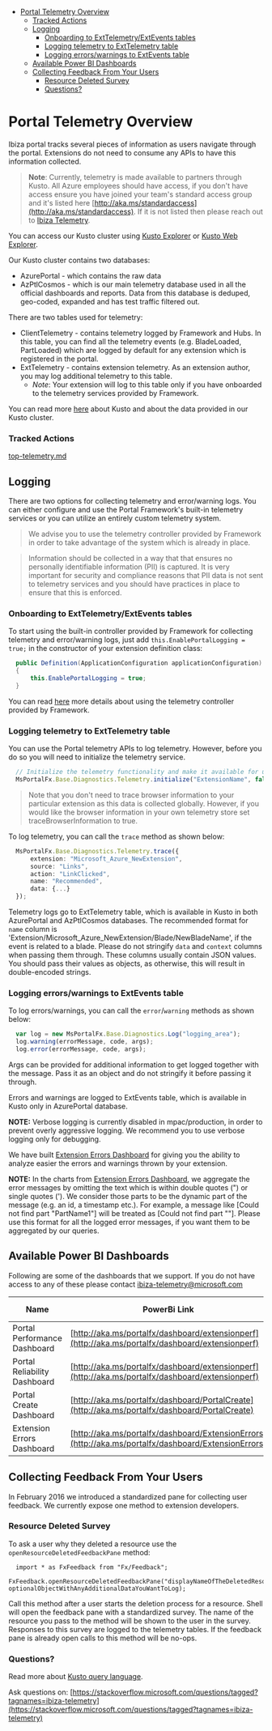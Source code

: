 * [Portal Telemetry Overview](#portal-telemetry-overview)
    * [Tracked Actions](#portal-telemetry-overview-tracked-actions)
    * [Logging](#portal-telemetry-overview-logging)
        * [Onboarding to ExtTelemetry/ExtEvents tables](#portal-telemetry-overview-logging-onboarding-to-exttelemetry-extevents-tables)
        * [Logging telemetry to ExtTelemetry table](#portal-telemetry-overview-logging-logging-telemetry-to-exttelemetry-table)
        * [Logging errors/warnings to ExtEvents table](#portal-telemetry-overview-logging-logging-errors-warnings-to-extevents-table)
    * [Available Power BI Dashboards](#portal-telemetry-overview-available-power-bi-dashboards)
    * [Collecting Feedback From Your Users](#portal-telemetry-overview-collecting-feedback-from-your-users)
        * [Resource Deleted Survey](#portal-telemetry-overview-collecting-feedback-from-your-users-resource-deleted-survey)
        * [Questions?](#portal-telemetry-overview-collecting-feedback-from-your-users-questions)


<a name="portal-telemetry-overview"></a>
# Portal Telemetry Overview

Ibiza portal tracks several pieces of information as users navigate through the portal. Extensions do not need to consume any APIs to have this information collected.

> **Note**: Currently, telemetry is made available to partners through Kusto. All Azure employees should have access, if you don't have access ensure you have joined your team's standard access group and it's listed here [http://aka.ms/standardaccess](http://aka.ms/standardaccess). If it is not listed then please reach out to [Ibiza Telemetry](mailto:ibiza-telemetry@microsoft.com).

You can access our Kusto cluster using <a href="https://azportal.kusto.windows.net/AzurePortal" target="_blank" title="Kusto">Kusto Explorer</a> or 
<a href="https://azportal.kusto.windows.net/AzurePortal?web=1" target="_blank" title="KustoWeb">Kusto Web Explorer</a>.

Our Kusto cluster contains two databases:

* AzurePortal - which contains the raw data
* AzPtlCosmos - which is our main telemetry database used in all the official dashboards and reports. Data from this database is deduped, geo-coded, expanded and has test traffic filtered out.

There are two tables used for telemetry:

* ClientTelemetry - contains telemetry logged by Framework and Hubs. In this table, you can find all the telemetry events (e.g. BladeLoaded, PartLoaded) which are logged by default for any extension which is registered in the portal.
* ExtTelemetry - contains extension telemetry. As an extension author, you may log additional telemetry to this table. 
    * *Note*: Your extension will log to this table only if you have onboarded to the telemetry services provided by Framework.

You can read more [here](portalfx-telemetry-kusto-databases.md) about Kusto and about the data provided in our Kusto cluster.

<a name="portal-telemetry-overview-tracked-actions"></a>
### Tracked Actions

[top-telemetry.md](top-telemetry#overview-viewing-telemetry-custom-queries-tracked-actions)

<a name="portal-telemetry-overview-logging"></a>
## Logging

There are two options for collecting telemetry and error/warning logs. You can either configure and use the Portal Framework's built-in telemetry services or you can utilize an entirely custom telemetry system.

> We advise you to use the telemetry controller provided by Framework in order to take advantage of the system which is already in place.

> Information should be collected in a way that that ensures no personally identifiable information (PII) is captured. It is very important for security and compliance reasons that PII data is not sent to telemetry services and you should have practices in place to ensure that this is enforced.

<a name="portal-telemetry-overview-logging-onboarding-to-exttelemetry-extevents-tables"></a>
### Onboarding to ExtTelemetry/ExtEvents tables

To start using the built-in controller provided by Framework for collecting telemetry and error/warning logs, just add `this.EnablePortalLogging = true;` in the constructor of your extension definition class:

```cs
  public Definition(ApplicationConfiguration applicationConfiguration)
  {
      this.EnablePortalLogging = true;
  }
```

You can read [here](portalfx-telemetry-logging.md) more details about using the telemetry controller provided by Framework.

<a name="portal-telemetry-overview-logging-logging-telemetry-to-exttelemetry-table"></a>
### Logging telemetry to ExtTelemetry table

You can use the Portal telemetry APIs to log telemetry. However, before you do so you will need to initialize the telemetry service.

```ts
  // Initialize the telemetry functionality and make it available for use.
  MsPortalFx.Base.Diagnostics.Telemetry.initialize("ExtensionName", false /* traceBrowserInformation */ );
```

> Note that you don't need to trace browser information to your particular extension as this data is collected globally. However, if you would like the browser information in your own telemetry store set traceBrowserInformation to true.

To log telemetry, you can call the `trace` method as shown below:

```ts
  MsPortalFx.Base.Diagnostics.Telemetry.trace({
      extension: "Microsoft_Azure_NewExtension",
      source: "Links",
      action: "LinkClicked",
      name: "Recommended",
      data: {...}
  });
```

Telemetry logs go to ExtTelemetry table, which is available in Kusto in both AzurePortal and AzPtlCosmos databases.
The recommended format for `name` column is 'Extension/Microsoft_Azure_NewExtension/Blade/NewBladeName', if the event is related to a blade. 
Please do not stringify `data` and `context` columns when passing them through. These columns usually contain JSON values. You should pass their values as objects, as otherwise, this will result in double-encoded strings. 

<a name="portal-telemetry-overview-logging-logging-errors-warnings-to-extevents-table"></a>
### Logging errors/warnings to ExtEvents table

To log errors/warnings, you can call the `error`/`warning` methods as shown below:

```ts
  var log = new MsPortalFx.Base.Diagnostics.Log("logging_area");
  log.warning(errorMessage, code, args);
  log.error(errorMessage, code, args);
```

Args can be provided for additional information to get logged together with the message. Pass it as an object and do not stringify it before passing it through.

Errors and warnings are logged to ExtEvents table, which is available in Kusto only in AzurePortal database.

**NOTE:** Verbose logging is currently disabled in mpac/production, in order to prevent overly aggressive logging. We recommend you to use verbose logging only for debugging.

We have built [Extension Errors Dashboard](portalfx-telemetry-extension-errors.md) for giving you the ability to analyze easier the errors and warnings thrown by your extension.

**NOTE:**  In the charts from [Extension Errors Dashboard](portalfx-telemetry-extension-errors.md), we aggregate the error messages by omitting the text which is within double quotes (") or single quotes ('). We consider those parts to be the dynamic part of the message (e.g. an id, a timestamp etc.). For example, a message like [Could not find part "PartName1"] will be treated as [Could not find part ""]. Please use this format for all the logged error messages, if you want them to be aggregated by our queries.

<a name="portal-telemetry-overview-available-power-bi-dashboards"></a>
## Available Power BI Dashboards

Following are some of the dashboards that we support. If you do not have access to any of these please contact [ibiza-telemetry@microsoft.com](mailto:ibiza-telemetry@microsoft.com)

|Name                            | PowerBi Link                                                                                                                                     | Metrics Description                                                                    |
|--------------------------------|--------------------------------------------------------------------------------------------------------------------------------------------------|----------------------------------------------------------------------------------------|
|Portal Performance Dashboard    | [http://aka.ms/portalfx/dashboard/extensionperf](http://aka.ms/portalfx/dashboard/extensionperf)                                         | [Perf Docs](top-extensions-performance.md)                              |
|Portal Reliability Dashboard    | [http://aka.ms/portalfx/dashboard/extensionperf](http://aka.ms/portalfx/dashboard/extensionperf)                                          | [Reliability Docs](portalfx-reliability.md)                       |
|Portal Create Dashboard         | [http://aka.ms/portalfx/dashboard/PortalCreate](http://aka.ms/portalfx/dashboard/PortalCreate)                                                   | [Create Docs](portalfx-telemetry-create.md)                       |
|Extension Errors Dashboard      | [http://aka.ms/portalfx/dashboard/ExtensionErrors](http://aka.ms/portalfx/dashboard/ExtensionErrors)                                             | [Extension Errors Docs](portalfx-telemetry-extension-errors.md)   |


<a name="portal-telemetry-overview-collecting-feedback-from-your-users"></a>
## Collecting Feedback From Your Users

In February 2016 we introduced a standardized pane for collecting user feedback. We currently expose one method to extension developers.

<a name="portal-telemetry-overview-collecting-feedback-from-your-users-resource-deleted-survey"></a>
### Resource Deleted Survey

To ask a user why they deleted a resource use the `openResourceDeletedFeedbackPane` method:

```
  import * as FxFeedback from "Fx/Feedback";
  FxFeedback.openResourceDeletedFeedbackPane("displayNameOfTheDeletedResource", optionalObjectWithAnyAdditionalDataYouWantToLog);
```

Call this method after a user starts the deletion process for a resource. Shell will open the feedback pane with a standardized survey. The name of the resource you pass to the method will be shown to the user in the survey. Responses to this survey are logged to the telemetry tables. If the feedback pane is already open calls to this method will be no-ops.

<a name="portal-telemetry-overview-collecting-feedback-from-your-users-questions"></a>
### Questions?

Read more about [Kusto query language](https://kusto.azurewebsites.net/docs/queryLanguage/query_language.html).

Ask questions on: [https://stackoverflow.microsoft.com/questions/tagged?tagnames=ibiza-telemetry](https://stackoverflow.microsoft.com/questions/tagged?tagnames=ibiza-telemetry)

